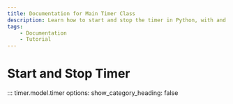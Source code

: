 ```yaml
---
title: Documentation for Main Timer Class
description: Learn how to start and stop the timer in Python, with and without custom threads and decimals. Includes code examples for beginners and advanced users.
tags:
    - Documentation
    - Tutorial
---
```


# Start and Stop Timer

::: timer.model.timer
    options:
        show_category_heading: false
